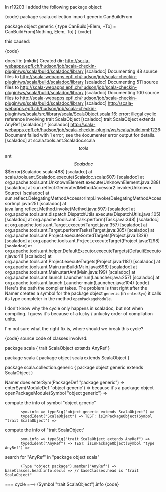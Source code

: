 In r19203 I added the following package object:

{code}
package scala.collection
import generic.CanBuildFrom

package object generic {
  type CanBuild[-Elem, +To] = CanBuildFrom[Nothing, Elem, To]
}
{code}

this caused:

{code}

docs.lib:
   [mkdir] Created dir: <http://scala-webapps.epfl.ch/hudson/job/scala-checkin-plugin/ws/scala/build/scaladoc/library>
 [scaladoc] Documenting 48 source files to <http://scala-webapps.epfl.ch/hudson/job/scala-checkin-plugin/ws/scala/build/scaladoc/library>
 [scaladoc] Documenting 511 source files to <http://scala-webapps.epfl.ch/hudson/job/scala-checkin-plugin/ws/scala/build/scaladoc/library>
 [scaladoc] Documenting 100 source files to <http://scala-webapps.epfl.ch/hudson/job/scala-checkin-plugin/ws/scala/build/scaladoc/library>
 [scaladoc] <http://scala-webapps.epfl.ch/hudson/job/scala-checkin-plugin/ws/scala/src/library/scala/ScalaObject.scala>:16: error: illegal cyclic reference involving trait ScalaObject
 [scaladoc] trait ScalaObject extends AnyRef
 [scaladoc]                           ^
 [scaladoc] <http://scala-webapps.epfl.ch/hudson/job/scala-checkin-plugin/ws/scala/build.xml>:1226: Document failed with 1 error; see the documenter error output for details.
 [scaladoc]     at scala.tools.ant.Scaladoc.scala$$tools$$ant$$Scaladoc$$$$error(Scaladoc.scala:488)
 [scaladoc]     at scala.tools.ant.Scaladoc.execute(Scaladoc.scala:607)
 [scaladoc]     at org.apache.tools.ant.UnknownElement.execute(UnknownElement.java:288)
 [scaladoc]     at sun.reflect.GeneratedMethodAccessor2.invoke(Unknown Source)
 [scaladoc]     at sun.reflect.DelegatingMethodAccessorImpl.invoke(DelegatingMethodAccessorImpl.java:25)
 [scaladoc]     at java.lang.reflect.Method.invoke(Method.java:597)
 [scaladoc]     at org.apache.tools.ant.dispatch.DispatchUtils.execute(DispatchUtils.java:105)
 [scaladoc]     at org.apache.tools.ant.Task.perform(Task.java:348)
 [scaladoc]     at org.apache.tools.ant.Target.execute(Target.java:357)
 [scaladoc]     at org.apache.tools.ant.Target.performTasks(Target.java:385)
 [scaladoc]     at org.apache.tools.ant.Project.executeSortedTargets(Project.java:1329)
 [scaladoc]     at org.apache.tools.ant.Project.executeTarget(Project.java:1298)
 [scaladoc]     at org.apache.tools.ant.helper.DefaultExecutor.executeTargets(DefaultExecutor.java:41)
 [scaladoc]     at org.apache.tools.ant.Project.executeTargets(Project.java:1181)
 [scaladoc]     at org.apache.tools.ant.Main.runBuild(Main.java:698)
 [scaladoc]     at org.apache.tools.ant.Main.startAnt(Main.java:199)
 [scaladoc]     at org.apache.tools.ant.launch.Launcher.run(Launcher.java:257)
 [scaladoc]     at org.apache.tools.ant.launch.Launcher.main(Launcher.java:104)
{code}
Here's the path the compiler takes. The problem is that right after the Namer creates a symbol for the package object `generic` (in `enterSym`) it calls its type completer in the method `openPackageModule`.

I don't know why the cycle only happens in scaladoc, but not when compiling. I guess it's because of a lucky / unlucky order of compilation units.

I'm not sure what the right fix is, where should we break this cycle?

{code}
source code of classes involved:

  package scala {
    trait ScalaObject extends AnyRef
  }

  package scala {
    package object scala extends ScalaObject
  }

  package scala.collection.generic {
    package object generic extends ScalaObject
  }


Namer does enterSym(PackageDef "package generic") =>
           enterSym(ModuleDef "object generic") => because it's a package object
           openPackageModule(Symbol "object generic") =>

compute the info of symbol "object generic"

           sym.info => typeSig("object generic extends ScalaObject") =>
           typedIdent("ScalaObject") => TEST: isInPackageObject(Symbol "trait ScalaObject") =>

compute the info of "trait ScalaObject"

           sym.info => typeSig("trait ScalaObject extends AnyRef") =>
           typedIdent("AnyRef") => TEST: isInPackageObject(Symbol "type AnyRef") =>

search for "AnyRef" in "package object scala"

           (Type "object package").member("AnyRef") => baseClasses.head.info.decls => // baseClasses.head is "trait ScalaObject"

  === cycle ===>  (Symbol "trait ScalaObject").info
{code}
